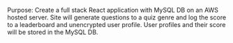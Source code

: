 Purpose: Create a full stack React application with MySQL DB on an AWS hosted server. Site will generate questions to a quiz genre and log the score to a leaderboard and unencrypted user profile. User profiles and their score will be stored in the MySQL DB.